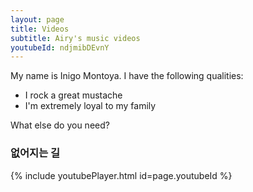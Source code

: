 ```yaml
---
layout: page
title: Videos
subtitle: Airy's music videos
youtubeId: ndjmibDEvnY
---
```


My name is Inigo Montoya. I have the following qualities:

- I rock a great mustache
- I'm extremely loyal to my family

What else do you need?

### 없어지는 길

{% include youtubePlayer.html id=page.youtubeId %}

